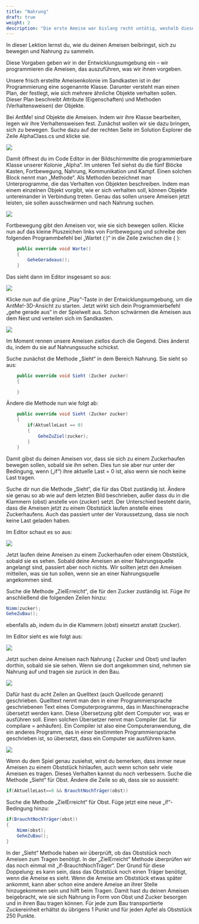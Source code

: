 ```yaml
---
title: "Nahrung"
draft: true
weight: 2
description: "Die erste Ameise war bislang recht untätig, weshalb diese Lektion dir zeigt, wie man die Ameisen auf Nahrungssuche schickt."
---
```


In dieser Lektion lernst du, wie du deinen Ameisen beibringst, sich zu bewegen und Nahrung zu sammeln.

Diese Vorgaben geben wir in der Entwicklungsumgebung ein – wir programmieren die Ameisen, das auszuführen, was wir ihnen vorgeben.

Unsere frisch erstellte Ameisenkolonie im Sandkasten ist in der Programmierung eine sogenannte Klasse. Darunter versteht man einen Plan, der festlegt, wie sich mehrere ähnliche Objekte verhalten sollen. Dieser Plan beschreibt Attribute (Eigenschaften) und Methoden (Verhaltensweisen) der Objekte.

Bei AntMe! sind Objekte die Ameisen. Indem wir ihre Klasse bearbeiten, legen wir ihre Verhaltensweisen fest. Zunächst wollen wir sie dazu bringen, sich zu bewegen.
Suche dazu auf der rechten Seite im Solution Explorer die Zeile AlphaClass.cs und klicke sie.  


![](/images/Tutorials/Nahrung/Lektion4_1.png)

Damit öffnest du im Code Editor in der Bildschirmmitte die programmierbare Klasse unserer Kolonie „Alpha“. Im unteren Teil siehst du die fünf Blöcke Kasten, Fortbewegung, Nahrung, Kommunikation und Kampf. Einen solchen Block nennt man „Methode“. Als Methoden bezeichnet man Unterprogramme, die das Verhalten von Objekten beschreiben. Indem man einem einzelnen Objekt vorgibt, wie er sich verhalten soll, können Objekte untereinander in Verbindung treten. Genau das sollen unsere Ameisen jetzt leisten, sie sollen ausschwärmen und nach Nahrung suchen.

![](/images/Tutorials/Nahrung/Lektion4_2.png)

Fortbewegung gibt den Ameisen vor, wie sie sich bewegen sollen. Klicke nun auf das kleine Pluszeichen links von Fortbewegung und schreibe den folgenden Programmbefehl bei „Wartet ( )“ in die Zeile zwischen die { }:

```c# 
    public override void Warte()
    {
        GeheGeradeaus();
    }
```
Das sieht dann im Editor insgesamt so aus:

![](/images/Tutorials/Nahrung/Lektion4_4.png)

Klicke nun auf die grüne „Play“-Taste in der Entwicklungsumgebung, um die AntMe!-3D-Ansicht zu starten. Jetzt wirkt sich dein Programmierbefehl „gehe gerade aus“ in der Spielwelt aus. Schon schwärmen die Ameisen aus dem Nest und verteilen sich im Sandkasten.

![](/images/Tutorials/Nahrung/Lektion4_5.png)

Im Moment rennen unsere Ameisen ziellos durch die Gegend. Dies änderst du, indem du sie auf Nahrungssuche schickst.


Suche zunächst die Methode „Sieht“ in dem Bereich Nahrung. Sie sieht so aus: 

```c#
    public override void Sieht (Zucker zucker)
    {

    }
```

Ändere die Methode nun wie folgt ab:


```c#
    public override void Sieht (Zucker zucker)
    {
        if(AktuelleLast == 0)
        {
            GeheZuZiel(zucker);
        }
    }
```

Damit gibst du deinen Ameisen vor, dass sie sich zu einem Zuckerhaufen bewegen sollen, sobald sie ihn sehen. Dies tun sie aber nur unter der Bedingung, wenn („if“) ihre aktuelle Last = 0 ist, also wenn sie noch keine Last tragen.

Suche dir nun die Methode „Sieht“, die für das Obst zuständig ist. Ändere sie genau so ab wie auf dem letzten Bild beschrieben, außer dass du in die Klammern (obst) anstelle von (zucker) setzt. Der Unterschied besteht darin, dass die Ameisen jetzt zu einem Obststück laufen anstelle eines Zuckerhaufens. Auch das passiert unter der Voraussetzung, dass sie noch keine Last geladen haben.

Im Editor schaut es so aus:

![](/images/Tutorials/Nahrung/Lektion4_8.png)

Jetzt laufen deine Ameisen zu einem Zuckerhaufen oder einem Obststück, sobald sie es sehen. Sobald deine Ameisen an einer Nahrungsquelle angelangt sind, passiert aber noch nichts. Wir sollten jetzt den Ameisen mitteilen, was sie tun sollen, wenn sie an einer Nahrungsquelle angekommen sind.

Suche die Methode „ZielErreicht“, die für den Zucker zuständig ist. Füge ihr anschließend die folgenden Zeilen hinzu:

```c#
Nimm(zucker);
GeheZuBau();
```

ebenfalls ab, indem du in die Klammern (obst) einsetzt anstatt (zucker).

Im Editor sieht es wie folgt aus:

![](/images/Tutorials/Nahrung/Lektion4_10.png)

Jetzt suchen deine Ameisen nach Nahrung ( Zucker und Obst) und laufen dorthin, sobald sie sie sehen. Wenn sie dort angekommen sind, nehmen sie Nahrung auf und tragen sie zurück in den Bau. 

![](/images/Tutorials/Nahrung/Lektion4_11.png)

Dafür hast du acht Zeilen an Quelltext (auch Quellcode genannt) geschrieben. 
Quelltext nennt man den in einer Programmiersprache geschriebenen Text eines Computerprogramms, das in Maschinensprache übersetzt werden kann. Diese Übersetzung gibt dem Computer vor, was er ausführen soll. 
Einen solchen Übersetzer nennt man Compiler (lat. für compilare = anhäufen). Ein Compiler ist also eine Computeranwendung, die ein anderes Programm, das in einer bestimmten Programmiersprache geschrieben ist, so übersetzt, dass ein Computer sie ausführen kann. 

![](/images/Tutorials/Nahrung/Lektion4_12.png)

Wenn du dem Spiel genau zusiehst, wirst du bemerken, dass immer neue Ameisen zu einem Obststück hinlaufen, auch wenn schon sehr viele Ameisen es tragen. Dieses Verhalten kannst du noch verbessern.
Suche die Methode „Sieht“ für Obst. Ändere die Zeile so ab, dass sie so aussieht:

```c#
if(AktuelleLast==0 && BrauchtNochTräger(obst))
```

Suche die Methode „ZielErreicht“ für Obst. Füge jetzt eine neue „if“-Bedingung hinzu:

```c#
if(BrauchtNochTräger(obst))
{
    Nimm(obst);
    GeheZuBau();
}
```
In der „Sieht“ Methode haben wir überprüft, ob das Obststück noch Ameisen zum Tragen benötigt. In der „ZielErreicht“ Methode überprüfen wir das noch einmal mit „if-BrauchtNochTräger“. Der Grund für diese Doppelung: es kann sein, dass das Obststück noch einen Träger benötigt, wenn die Ameise es sieht. Wenn die Ameise am Obststück etwas später ankommt, kann aber schon eine andere Ameise an ihrer Stelle hinzugekommen sein und hilft beim Tragen.
Damit hast du deinen Ameisen beigebracht, wie sie sich Nahrung in Form von Obst und Zucker besorgen und in ihren Bau tragen können. Für jede zum Bau transportierte Zuckereinheit erhältst du übrigens 1 Punkt und für jeden Apfel als Obststück 250 Punkte.

